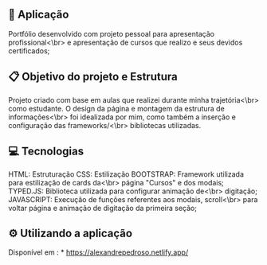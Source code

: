 ## :link: Aplicação
Portfólio desenvolvido com projeto pessoal para apresentação profissional<\br>
e apresentação de cursos que realizo e seus devidos certificados;

## :clipboard:	Objetivo do projeto e Estrutura
Projeto criado com base em aulas que realizei durante minha trajetória<\br>
como estudante. O design da página e montagem da estrutura de informações<\br>
foi idealizada por mim, como também a inserção e configuração das frameworks/<\br>
bibliotecas utilizadas.

## :computer:	Tecnologias
HTML: Estruturação
CSS: Estilização
BOOTSTRAP: Framework utilizada para estilização de cards da<\br> 
página "Cursos" e dos modais;
TYPED.JS: Biblioteca utilizada para configurar animação de<\br>
digitação;
JAVASCRIPT: Execução de funções referentes aos modais, scroll<\br> 
para voltar página e animação de digitação da primeira seção;


## ⚙️	Utilizando a aplicação

Disponível em : * https://alexandrepedroso.netlify.app/

